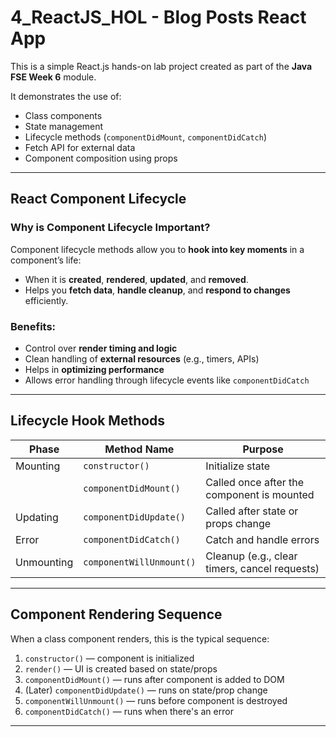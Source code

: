 # 4_ReactJS_HOL - Blog Posts React App

This is a simple React.js hands-on lab project created as part of the **Java FSE Week 6** module.

It demonstrates the use of:
- Class components
- State management
- Lifecycle methods (`componentDidMount`, `componentDidCatch`)
- Fetch API for external data
- Component composition using props

---

##  React Component Lifecycle

###  Why is Component Lifecycle Important?

Component lifecycle methods allow you to **hook into key moments** in a component’s life:
- When it is **created**, **rendered**, **updated**, and **removed**.
- Helps you **fetch data**, **handle cleanup**, and **respond to changes** efficiently.

###  Benefits:
- Control over **render timing and logic**
- Clean handling of **external resources** (e.g., timers, APIs)
- Helps in **optimizing performance**
- Allows error handling through lifecycle events like `componentDidCatch`

---

##  Lifecycle Hook Methods

| Phase       | Method Name           | Purpose                                      |
|-------------|-----------------------|----------------------------------------------|
| Mounting    | `constructor()`       | Initialize state                             |
|             | `componentDidMount()` | Called once after the component is mounted   |
| Updating    | `componentDidUpdate()`| Called after state or props change           |
| Error       | `componentDidCatch()` | Catch and handle errors                      |
| Unmounting  | `componentWillUnmount()`| Cleanup (e.g., clear timers, cancel requests)|

---

##  Component Rendering Sequence

When a class component renders, this is the typical sequence:

1. `constructor()` — component is initialized  
2. `render()` — UI is created based on state/props  
3. `componentDidMount()` — runs after component is added to DOM  
4. (Later) `componentDidUpdate()` — runs on state/prop change  
5. `componentWillUnmount()` — runs before component is destroyed  
6. `componentDidCatch()` — runs when there's an error

---



